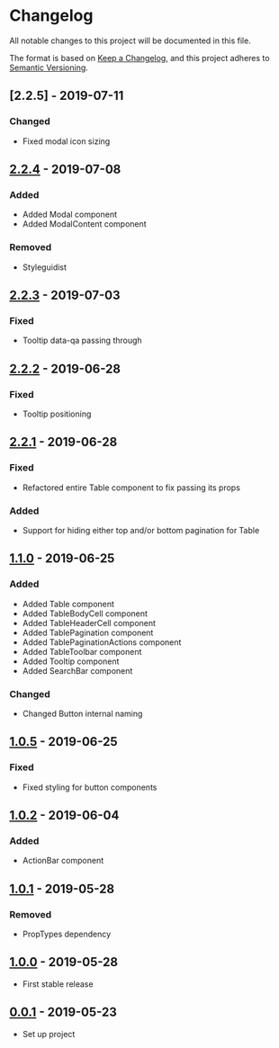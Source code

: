 # Changelog
All notable changes to this project will be documented in this file.

The format is based on [Keep a Changelog](https://keepachangelog.com/en/1.0.0/),
and this project adheres to [Semantic Versioning](https://semver.org/spec/v2.0.0.html).

## [2.2.5] - 2019-07-11
### Changed
- Fixed modal icon sizing

## [2.2.4] - 2019-07-08
### Added
- Added Modal component
- Added ModalContent component

### Removed
- Styleguidist

## [2.2.3] - 2019-07-03
### Fixed
- Tooltip data-qa passing through

## [2.2.2] - 2019-06-28
### Fixed
- Tooltip positioning

## [2.2.1] - 2019-06-28
### Fixed
- Refactored entire Table component to fix passing its props

### Added
- Support for hiding either top and/or bottom pagination for Table

## [1.1.0] - 2019-06-25
### Added
- Added Table component
- Added TableBodyCell component
- Added TableHeaderCell component
- Added TablePagination component
- Added TablePaginationActions component
- Added TableToolbar component
- Added Tooltip component
- Added SearchBar component

### Changed
- Changed Button internal naming

## [1.0.5] - 2019-06-25
### Fixed
- Fixed styling for button components

## [1.0.2] - 2019-06-04
### Added
- ActionBar component

## [1.0.1] - 2019-05-28
### Removed
- PropTypes dependency

## [1.0.0] - 2019-05-28
- First stable release

## [0.0.1] - 2019-05-23
- Set up project

[2.2.4]: https://github.com/RWS-NL/air-node-packages/compare/webcomponents-v2.2.4...webcomponents-v2.2.5
[2.2.4]: https://github.com/RWS-NL/air-node-packages/compare/webcomponents-v2.2.3...webcomponents-v2.2.4
[2.2.3]: https://github.com/RWS-NL/air-node-packages/compare/webcomponents-v2.2.2...webcomponents-v2.2.3
[2.2.2]: https://github.com/RWS-NL/air-node-packages/compare/webcomponents-v2.2.1...webcomponents-v2.2.2
[2.2.1]: https://github.com/RWS-NL/air-node-packages/compare/webcomponents-v1.1.0...webcomponents-v2.2.1
[1.1.0]: https://github.com/RWS-NL/air-node-packages/compare/webcomponents-v1.0.5...webcomponents-v1.1.0
[1.0.5]: https://github.com/RWS-NL/air-node-packages/compare/webcomponents-v1.0.2...webcomponents-v1.0.5
[1.0.2]: https://github.com/RWS-NL/air-node-packages/compare/webcomponents-v1.0.1...webcomponents-v1.0.2
[1.0.1]: https://github.com/RWS-NL/air-node-packages/compare/webcomponents-v1.0.0...webcomponents-v1.0.1
[1.0.0]: https://github.com/RWS-NL/air-node-packages/compare/webcomponents-v0.0.1...webcomponents-v1.0.0
[0.0.1]: https://github.com/RWS-NL/air-node-packages/releases/tag/webcomponents-v0.0.1